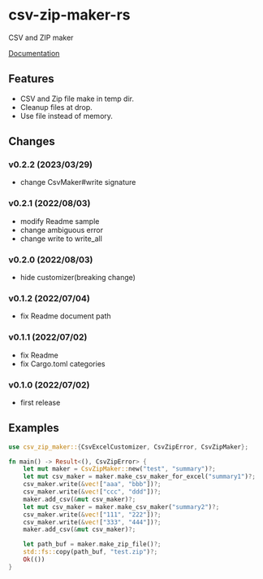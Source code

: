 # csv-zip-maker-rs

CSV and ZIP maker

[Documentation](https://docs.rs/csv-zip-maker)

## Features
- CSV and Zip file make in temp dir.
- Cleanup files at drop.
- Use file instead of memory.

## Changes

### v0.2.2 (2023/03/29)
* change CsvMaker#write signature

### v0.2.1 (2022/08/03)
* modify Readme sample
* change ambiguous error
* change write to write_all

### v0.2.0 (2022/08/03)
* hide customizer(breaking change)

### v0.1.2 (2022/07/04)
* fix Readme document path

### v0.1.1 (2022/07/02)
* fix Readme
* fix Cargo.toml categories

### v0.1.0 (2022/07/02)
* first release

## Examples
```rust
use csv_zip_maker::{CsvExcelCustomizer, CsvZipError, CsvZipMaker};

fn main() -> Result<(), CsvZipError> {
    let mut maker = CsvZipMaker::new("test", "summary")?;
    let mut csv_maker = maker.make_csv_maker_for_excel("summary1")?;
    csv_maker.write(&vec!["aaa", "bbb"])?;
    csv_maker.write(&vec!["ccc", "ddd"])?;
    maker.add_csv(&mut csv_maker)?;
    let mut csv_maker = maker.make_csv_maker("summary2")?;
    csv_maker.write(&vec!["111", "222"])?;
    csv_maker.write(&vec!["333", "444"])?;
    maker.add_csv(&mut csv_maker)?;

    let path_buf = maker.make_zip_file()?;
    std::fs::copy(path_buf, "test.zip")?;
    Ok(())
}
```
